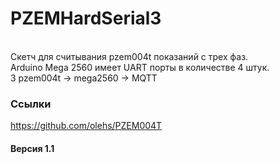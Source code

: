 
# PZEMHardSerial3
<br>Скетч для считывания pzem004t показаний с трех фаз.
<br>Arduino Mega 2560 имеет UART порты в количестве 4 штук.
<br>3 pzem004t -> mega2560 -> MQTT

### Ссылки
https://github.com/olehs/PZEM004T

#### Версия 1.1
